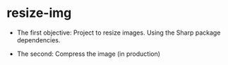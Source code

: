 # resize-img

- The first objective: 
Project to resize images.
Using the Sharp package dependencies.

- The second: 
Compress the image (in production)

